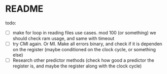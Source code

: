 # README
todo:
- [ ] make for loop in reading files use cases. mod 100 (or something) we should check ram usage, and same with timeout
- [ ] try CMI again. Or MI. Make all errors binary, and check if it is dependen on the register (maybe conditioned on the clock cycle, or something else)
- [ ] Research other predictor methods (check how good a predictor the register is, and maybe the register along with the clock cycle)
